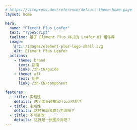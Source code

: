 ```yaml
---
# https://vitepress.dev/reference/default-theme-home-page
layout: home

hero:
  name: "Element Plus Leafer"
  text: "TypeScript"
  tagline: 基于 Element Plus 样式的 Leafer UI 组件库
  image:
    src: /images/element-plus-logo-small.svg
    alt: Element Plus Leafer
  actions:
    - theme: brand
      text: 指南
      link: /zh-CN/guide
    - theme: alt
      text: 组件
      link: /zh-CN/component

features:
  - title: 实验性
    details: 两个库会碰撞出什么火花呢？
  - title: 未知性
    details: 这种布局会成为主流吗？
  - title: 不可篡改
    details: 这就是一张图片对吧？
---
```


